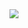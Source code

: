 <img src = "https://github.com/DeniseFer/bd-info-p4/assets/124710256/5e628375-f4de-48f0-8d80-e7e7704e47d4">
